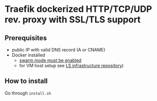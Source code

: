 # Traefik dockerized HTTP/TCP/UDP rev. proxy with SSL/TLS support

## Prerequisites
- public IP with valid DNS record (A or CNAME)
- Docker installed
  - [swarm mode must be enabled]()
  - for VM host setup see [LS infrastructure repository](https://linksoftcz.visualstudio.com/linksoft-infrastructure/_git/linksoft-infrastructure))

## How to install
Go through `install.sh`
